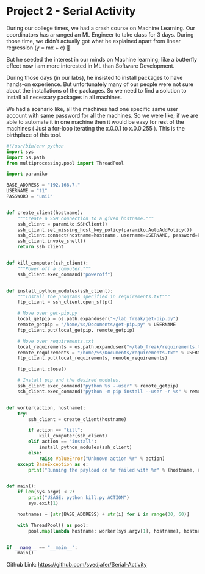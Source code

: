 # Project 2 - Serial Activity

During our college times, we had a crash course on Machine Learning. Our coordinators has arranged an ML Engineer to take class for 3 days. During those time, we didn't actually got what he explained apart from linear regression (y = mx + c) 🤣

But he seeded the interest in our minds on Machine learning; like a butterfly effect now i am more interested in ML than Software Development. 

During those days (in our labs), he insisted to install packages to have hands-on experience. But unfortunately many of our people were not sure about the installations of the packages. So we need to find a solution to install all necessary packages in all machines.

We had a scenario like, all the machines had one specific same user account with same password for all the machines. So we were like; if we are able to automate it in one machine then it would be easy for rest of the machines ( Just a for-loop iterating the x.0.0.1 to x.0.0.255 ). This is the birthplace of this tool. 

```python
#!/usr/bin/env python
import sys
import os.path
from multiprocessing.pool import ThreadPool

import paramiko

BASE_ADDRESS = "192.168.7."
USERNAME = "t1"
PASSWORD = "uni1"


def create_client(hostname):
    """Create a SSH connection to a given hostname."""
    ssh_client = paramiko.SSHClient()
    ssh_client.set_missing_host_key_policy(paramiko.AutoAddPolicy())
    ssh_client.connect(hostname=hostname, username=USERNAME, password=PASSWORD)
    ssh_client.invoke_shell()
    return ssh_client


def kill_computer(ssh_client):
    """Power off a computer."""
    ssh_client.exec_command("poweroff")


def install_python_modules(ssh_client):
    """Install the programs specified in requirements.txt"""
    ftp_client = ssh_client.open_sftp()

    # Move over get-pip.py
    local_getpip = os.path.expanduser("~/lab_freak/get-pip.py")
    remote_getpip = "/home/%s/Documents/get-pip.py" % USERNAME
    ftp_client.put(local_getpip, remote_getpip)

    # Move over requirements.txt
    local_requirements = os.path.expanduser("~/lab_freak/requirements.txt")
    remote_requirements = "/home/%s/Documents/requirements.txt" % USERNAME
    ftp_client.put(local_requirements, remote_requirements)

    ftp_client.close()

    # Install pip and the desired modules.
    ssh_client.exec_command("python %s --user" % remote_getpip)
    ssh_client.exec_command("python -m pip install --user -r %s" % remote_requirements)


def worker(action, hostname):
    try:
        ssh_client = create_client(hostname)

        if action == "kill":
            kill_computer(ssh_client)
        elif action == "install":
            install_python_modules(ssh_client)
        else:
            raise ValueError("Unknown action %r" % action)
    except BaseException as e:
        print("Running the payload on %r failed with %r" % (hostname, action))


def main():
    if len(sys.argv) < 2:
        print("USAGE: python kill.py ACTION")
        sys.exit(1)

    hostnames = [str(BASE_ADDRESS) + str(i) for i in range(30, 60)]

    with ThreadPool() as pool:
        pool.map(lambda hostname: worker(sys.argv[1], hostname), hostnames)


if __name__ == "__main__":
    main()
``` 

Github Link: https://github.com/syedjafer/Serial-Activity